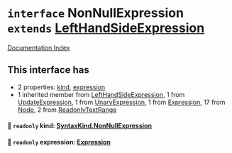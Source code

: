 # `interface` NonNullExpression `extends` [LeftHandSideExpression](../interface.LeftHandSideExpression/README.md)

[Documentation Index](../README.md)

## This interface has

- 2 properties:
[kind](#-readonly-kind-syntaxkindnonnullexpression),
[expression](#-readonly-expression-expression)
- 1 inherited member from [LeftHandSideExpression](../interface.LeftHandSideExpression/README.md), 1 from [UpdateExpression](../interface.UpdateExpression/README.md), 1 from [UnaryExpression](../interface.UnaryExpression/README.md), 1 from [Expression](../interface.Expression/README.md), 17 from [Node](../interface.Node/README.md), 2 from [ReadonlyTextRange](../interface.ReadonlyTextRange/README.md)


#### 📄 `readonly` kind: [SyntaxKind.NonNullExpression](../enum.SyntaxKind/README.md#nonnullexpression--235)



#### 📄 `readonly` expression: [Expression](../interface.Expression/README.md)



